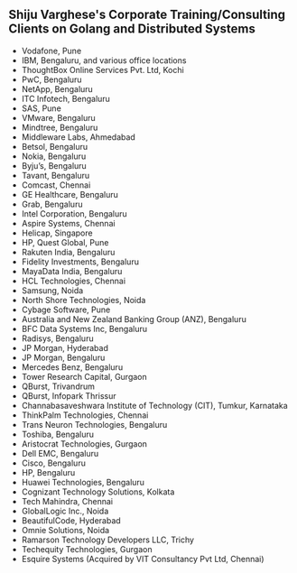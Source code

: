 
## Shiju Varghese's Corporate Training/Consulting Clients on Golang and Distributed Systems

* Vodafone, Pune
* IBM, Bengaluru, and various office locations
* ThoughtBox Online Services Pvt. Ltd, Kochi
* PwC, Bengaluru
* NetApp, Bengaluru
* ITC Infotech, Bengaluru
* SAS, Pune
* VMware, Bengaluru
* Mindtree, Bengaluru 
* Middleware Labs, Ahmedabad 
* Betsol, Bengaluru 
* Nokia, Bengaluru
* Byju’s, Bengaluru
* Tavant, Bengaluru
* Comcast, Chennai
* GE Healthcare, Bengaluru
* Grab, Bengaluru 
* Intel Corporation, Bengaluru
* Aspire Systems, Chennai
* Helicap, Singapore
* HP, Quest Global, Pune
* Rakuten India, Bengaluru
* Fidelity Investments, Bengaluru
* MayaData India, Bengaluru
* HCL Technologies, Chennai
* Samsung, Noida
* North Shore Technologies, Noida
* Cybage Software, Pune
* Australia and New Zealand Banking Group (ANZ), Bengaluru
* BFC Data Systems Inc, Bengaluru
* Radisys, Bengaluru
* JP Morgan, Hyderabad
* JP Morgan, Bengaluru
* Mercedes Benz, Bengaluru
* Tower Research Capital, Gurgaon 
* QBurst, Trivandrum
* QBurst, Infopark Thrissur
* Channabasaveshwara Institute of Technology (CIT), Tumkur, Karnataka
* ThinkPalm Technologies, Chennai
* Trans Neuron Technologies, Bengaluru  
* Toshiba, Bengaluru
* Aristocrat Technologies, Gurgaon 
* Dell EMC, Bengaluru
* Cisco, Bengaluru
* HP, Bengaluru
* Huawei Technologies, Bengaluru
* Cognizant Technology Solutions, Kolkata
* Tech Mahindra, Chennai
* GlobalLogic Inc., Noida
* BeautifulCode, Hyderabad 
* Omnie Solutions, Noida
* Ramarson Technology Developers LLC, Trichy
* Techequity Technologies, Gurgaon
* Esquire Systems (Acquired by VIT Consultancy Pvt Ltd, Chennai) 
